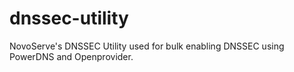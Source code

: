 # dnssec-utility
NovoServe's DNSSEC Utility used for bulk enabling DNSSEC using PowerDNS and Openprovider.
